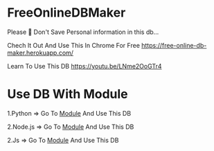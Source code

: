 # FreeOnlineDBMaker

Please 🙏 Don't Save Personal information in this db...

Chech It Out And Use This In Chrome For Free  https://free-online-db-maker.herokuapp.com/

Learn To Use This DB https://youtu.be/LNme2OoGTr4


# Use DB With Module

  1.Python => Go To <a href="https://ultrontheai.github.io/FreeOnlineDBMaker/module/Python.html">Module</a> And Use This DB
  
  2.Node.js => Go To <a href="https://ultrontheai.github.io/FreeOnlineDBMaker/module/NodeJs.html">Module</a> And Use This DB
  
  2.Js => Go To <a href="https://ultrontheai.github.io/FreeOnlineDBMaker/module/JS.html">Module</a> And Use This DB

